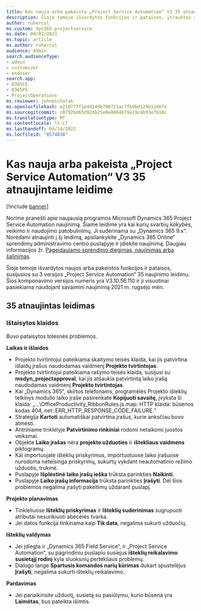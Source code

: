 ```yaml
---
title: Kas nauja arba pakeista „Project Service Automation“ V3 35 atnaujintame leidime
description: Šioje temoje išvardytos funkcijos ir pataisos, įtrauktos į „Microsoft Dynamics 365 Project Service Automation“ 35 naujinimo leidimo 3 v.
author: ruhercul
ms.custom: dyn365-projectservice
ms.date: 09/03/2021
ms.topic: article
ms.author: ruhercul
audience: Admin
search.audienceType:
- admin
- customizer
- enduser
search.app:
- D365CE
- D365PS
- ProjectOperations
ms.reviewer: johnmichalak
ms.openlocfilehash: e210777f1e4d149b700721ac7fb9bd129b1166fe
ms.sourcegitcommit: c0792bd65d92db25e0e8864879a19c4b93efb10c
ms.translationtype: MT
ms.contentlocale: lt-LT
ms.lasthandoff: 04/14/2022
ms.locfileid: "8574038"
---
```

# <a name="whats-new-or-changed-in-project-service-automation-update-release-35-v3"></a>Kas nauja arba pakeista „Project Service Automation“ V3 35 atnaujintame leidime

[!include [banner](../includes/psa-now-project-operations.md)]

Norime pranešti apie naujausią programos Microsoft Dynamics 365 Project Service Automation naujinimą. Šiame leidime yra kai kurių svarbių kokybės, veikimo ir naudojimo patobulinimų. Ji suderinama su „Dynamics 365 9.x“. Norėdami atnaujinti į šį leidimą, apsilankykite „Dynamics 365 Online“ sprendimų administravimo centro puslapyje ir įdiekite naujinimą. Daugiau informacijos žr. [Pageidaujamo sprendimo diegimas, naujinimas arba šalinimas](/power-platform/admin/install-remove-preferred-solution).

Šioje temoje išvardytos naujos arba pakeistos funkcijos ir pataisos, susijusios su 3 versijos „Project Service Automation“ 35 naujinimo leidimu. Šios komponavimo versijos numeris yra V3.10.56.110 ir ji visuotinai pasiekiama naudojant savaimini naujinimą 2021 m. rugsėjo mėn.

## <a name="update-release-35"></a>35 atnaujintas leidimas

### <a name="bug-fixes"></a>Ištaisytos klaidos

Buvo pataisytos tolesnės problemos.

**Laikas ir išlaidos**

- Projekto tvirtintojui pateikiama skaitymo teisės klaida, kai jis patvirtina išlaidų įrašus naudodamas vaidmenį **Projekto tvirtintojas**.
- Projekto tvirtintojui pateikiama rašymo teisės klaida, susijusi su **msdyn_projectapproval**, kai jis atšaukia patvirtintą laiko įrašą naudodamas vaidmenį **Projekto tvirtintojas**.
- Kai „Dynamics 365“, skirtos telefonams, programėlės Projekto išteklių telkinys modulio laiko įraše pasirenkate **Kopijuoti savaitę**, įvyksta ši klaida: „...\OfficeProductivity_RibbonRules.js.map: HTTP klaida: būsenos kodas 404, net::ERR_HTTP_RESPONSE_CODE_FAILURE.“
- Strategija **Kartoti** automatiškai patvirtina įrašus, kurie anksčiau buvo atmesti.
- Antriniame tinklelyje **Patvirtinimo rinkiniai** rodomi netaikomi juostos veiksmai.
- Objekte **Laiko įrašas** nėra **projekto užduoties** ir **ištekliaus vaidmens** piktogramų.
- Kai importuojate išteklių priskyrimus, importuotuose laiko įrašuose nurodoma neteisinga priskyrimų, sukurtų vykdant neautomatinio režimo užduotis, trukmė.
- Puslapyje **Išplėstinė laiko įrašų ieška** trūksta parinkties **Naikinti**.
- Puslapyje **Laiko įrašų informacija** trūksta parinkties **Įrašyti**. Dėl šios problemos negalima įrašyti pakeitimų uždarant puslapį.

**Projekto planavimas**

- Tinkleliuose **Išteklių priskyrimas** ir **Išteklių suderinimas** sugrupuoti atributai nesurikiuoti abėcėlės tvarka.
- Jei datos funkcija tinkinama kaip **Tik data**, negalima sukurti užduočių.

**Išteklių valdymas**

- Jei įdiegta ir „Dynamics 365 Field Service“, ir „Project Service Automation“, su pagrindiniu puslapiu susiejus **išteklių reikalavimo susietąjį rodinį** kyla sluoksnių pertekliaus problemų.
- Dialogo lange **Spartusis komandos narių kūrimas** dukart spustelėjus **Įrašyti**, negalima sukurti išteklių reikalavimo.

**Pardavimas**

- Jei panaikinsite užduotį, susietą su pasiūlymu, kurio būsena yra **Laimėtas**, bus pateikta išimtis.
